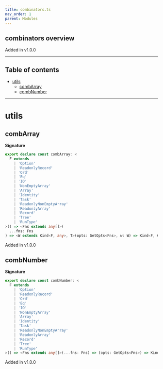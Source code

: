 ```yaml
---
title: combinators.ts
nav_order: 1
parent: Modules
---
```


## combinators overview

Added in v1.0.0

---

<h2 class="text-delta">Table of contents</h2>

- [utils](#utils)
  - [combArray](#combarray)
  - [combNumber](#combnumber)

---

# utils

## combArray

**Signature**

```ts
export declare const combArray: <
  F extends
    | 'Option'
    | 'ReadonlyRecord'
    | 'Ord'
    | 'Eq'
    | 'IO'
    | 'NonEmptyArray'
    | 'Array'
    | 'Identity'
    | 'Task'
    | 'ReadonlyNonEmptyArray'
    | 'ReadonlyArray'
    | 'Record'
    | 'Tree'
    | 'RunType'
>() => <Fns extends any[]>(
  ...fns: Fns
) => <W extends Kind<F, any>, T>(opts: GetOpts<Fns>, w: W) => Kind<F, GetA<F, W>[]>
```

Added in v1.0.0

## combNumber

**Signature**

```ts
export declare const combNumber: <
  F extends
    | 'Option'
    | 'ReadonlyRecord'
    | 'Ord'
    | 'Eq'
    | 'IO'
    | 'NonEmptyArray'
    | 'Array'
    | 'Identity'
    | 'Task'
    | 'ReadonlyNonEmptyArray'
    | 'ReadonlyArray'
    | 'Record'
    | 'Tree'
    | 'RunType'
>() => <Fns extends any[]>(...fns: Fns) => (opts: GetOpts<Fns>) => Kind<F, number>
```

Added in v1.0.0
